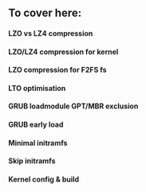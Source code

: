 ## To cover here:


#### LZO vs LZ4 compression
#### LZO/LZ4 compression for kernel
#### LZO compression for F2FS fs
#### LTO optimisation
#### GRUB loadmodule GPT/MBR exclusion
#### GRUB early load
#### Minimal initramfs
#### Skip initramfs
#### Kernel config & build